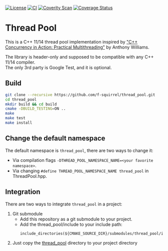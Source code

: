 [![License](https://img.shields.io/github/license/f-squirrel/thread_pool)](https://github.com/f-squirrel/thread_pool/blob/master/LICENSE)
[![CI](https://github.com/f-squirrel/thread_pool/workflows/CI/badge.svg)](https://github.com/f-squirrel/thread_pool/actions)
[![Coverity Scan](https://img.shields.io/coverity/scan/21392.svg)](https://scan.coverity.com/projects/f-squirrel_thread_pool)
[![Coverage Status](https://coveralls.io/repos/github/f-squirrel/thread_pool/badge.svg?branch=master)](https://coveralls.io/github/f-squirrel/thread_pool?branch=master)

Thread Pool
===========


This is a C++ 11/14 thread pool implementation inspired by ["C++ Concurrency in Action: Practical Multithreading"](https://www.amazon.com/C-Concurrency-Action-Practical-Multithreading/dp/1933988770) by Anthony Williams.

The library is header-only and supposed to be compatible with any C++ 11/14 compiler.
<br>The only 3rd party is Google Test, and it is optional.

## Build ##
```sh
git clone --recursive https://github.com/f-squirrel/thread_pool.git
cd thread_pool
mkdir build && cd build
cmake -DBUILD_TESTING=ON ..
make
make test
make install
```

## Change the default namespace

The default namespace is `thread_pool`, there are two ways to change it:
* Via compilation flags `-DTHREAD_POOL_NAMESPACE_NAME=<your favorite namespace>`.
* Via changing `#define THREAD_POOL_NAMESPACE_NAME thread_pool` in ThreadPool.hpp.

## Integration

There are two ways to integrate `thread_pool` in a project:
1. Git submodule
    * Add this repository as a git submodule to your project.
    * Add the thread_pool/include to your include path:
        ```
        include_directories(${CMAKE_SOURCE_DIR}/submodules/thread_pool/include)
        ```    
2. Just copy the
[thread_pool](https://github.com/f-squirrel/thread_pool/tree/master/include/thread_pool)
directory to your project directory
